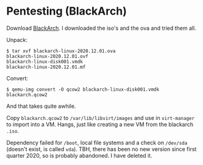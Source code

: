 # Pentesting (BlackArch)

Download [BlackArch](https://www.blackarch.org/). I downloaded the iso's and the ova and tried them all.

Unpack:

    $ tar xvf blackarch-linux-2020.12.01.ova
    blackarch-linux-2020.12.01.ovf
    blackarch-linux-disk001.vmdk
    blackarch-linux-2020.12.01.mf

Convert:

    $ qemu-img convert -O qcow2 blackarch-linux-disk001.vmdk blackarch.qcow2

And that takes quite awhile.

Copy `blackarch.qcow2` to `/var/lib/libvirt/images` and use in `virt-manager` to import into a VM. Hangs, just like creating a new VM from the blackarch `.iso`.

Dependency failed for `/boot`, local file systems and a check on `/dev/sda` (doesn't exist, is called `vda`). TBH, there has been no new version since first quarter 2020, so is probably abandoned. I have deleted it.
